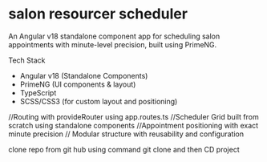 # salon resourcer scheduler
An Angular v18 standalone component app for scheduling salon appointments with minute-level precision, built using PrimeNG.



 Tech Stack
- Angular v18 (Standalone Components)
- PrimeNG (UI components & layout)
- TypeScript
- SCSS/CSS3 (for custom layout and positioning)

 //Routing with provideRouter using app.routes.ts
//Scheduler Grid built from scratch using standalone components
//Appointment positioning with exact minute precision
// Modular structure with reusability and configuration

clone repo from git hub using command git clone 
and then CD project
